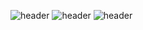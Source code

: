 
![header](https://capsule-render.vercel.app/api?type=wave&color=auto&height=300&section=header&text=capsule%20render&fontSize=90)
![header](https://capsule-render.vercel.app/api?type=waving)
![header](https://capsule-render.vercel.app/api?text=Hello%World!&fontAlign=70)
